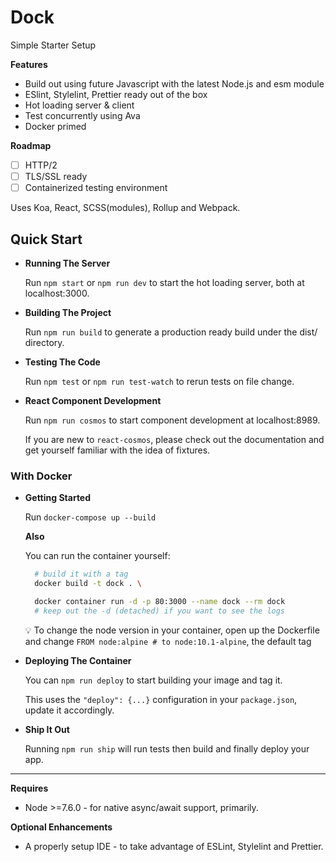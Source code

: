 # Dock

Simple Starter Setup

**Features**

- Build out using future Javascript with the latest Node.js and esm module
- ESlint, Stylelint, Prettier ready out of the box
- Hot loading server & client
- Test concurrently using Ava
- Docker primed

**Roadmap**

- [ ] HTTP/2
- [ ] TLS/SSL ready
- [ ] Containerized testing environment

Uses Koa, React, SCSS(modules), Rollup and Webpack.

## Quick Start

- **Running The Server**

  Run `npm start` or `npm run dev` to start the hot loading server, both at localhost:3000.

- **Building The Project**

  Run `npm run build` to generate a production ready build under the dist/ directory.

- **Testing The Code**

  Run `npm test` or `npm run test-watch` to rerun tests on file change.

- **React Component Development**

  Run `npm run cosmos` to start component development at localhost:8989.

  If you are new to `react-cosmos`, please check out the documentation and get yourself familiar with the idea of fixtures.

### With Docker

- **Getting Started**

  Run `docker-compose up --build`

  **Also**

  You can run the container yourself:

  ```bash
    # build it with a tag
    docker build -t dock . \

    docker container run -d -p 80:3000 --name dock --rm dock
    # keep out the -d (detached) if you want to see the logs
  ```

  :bulb: To change the node version in your container, open up the Dockerfile and change `FROM node:alpine # to node:10.1-alpine`, the default tag

- **Deploying The Container**

  You can `npm run deploy` to start building your image and tag it.

  This uses the `"deploy": {...}` configuration in your `package.json`, update it accordingly.

- **Ship It Out**

  Running `npm run ship` will run tests then build and finally deploy your app.

---

**Requires**

- Node >=7.6.0 - for native async/await support, primarily.

**Optional Enhancements**

- A properly setup IDE - to take advantage of ESLint, Stylelint and Prettier.
